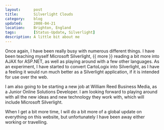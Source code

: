 ```yaml
---
layout:      post
title:       Silverlight Clouds
category:    blog
updated:     2008-04-21
location:    Brighton, England
tags:        [Status-Update, Silverlight]
description: A little bit about me
---
```

Once again, I have been really busy with numerous different things. I have been teaching myself Microsoft Silverlight, {{ more }} reading a bit more into AJAX for ASP.NET, as well as playing around with a few other languages. As an experiment, I have started to convert CartoLogix into Silverlight, as I have a feeling it would run much better as a Silverlight application, if it is intended for use over the web.

I am also going to be starting a new job at William Reed Business Media, as a Junior Online Solutions Developer. I am looking forward to playing around with all the new ideas and new technology they work with, which will include Microsoft Silverlight.

When I get a bit more time, I will do a bit more of a global update on everything on this website, but unfortunately I have been away either working or travelling.
